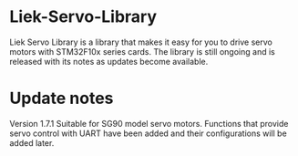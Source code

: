 # Liek-Servo-Library  
Liek Servo Library is a library that makes it easy for you to drive servo motors with STM32F10x series cards.
The library is still ongoing and is released with its notes as updates become available.

# Update notes
Version 1.7.1
Suitable for SG90 model servo motors. Functions that provide servo control with UART have been added and their configurations will be added later.
  
